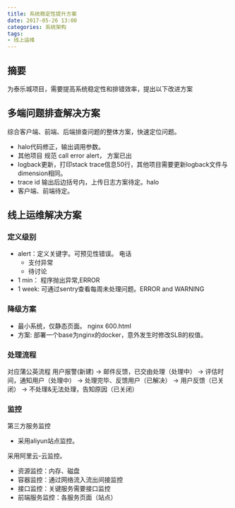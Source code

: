 ```yaml
---
title: 系统稳定性提升方案
date: 2017-05-26 13:00
categories: 系统架构
tags:
- 线上运维
---
```


## 摘要

为泰乐城项目，需要提高系统稳定性和排错效率，提出以下改进方案

<!--more-->

## 多端问题排查解决方案

综合客户端、前端、后端排查问题的整体方案，快速定位问题。

- halo代码修正，输出调用参数。
- 其他项目 规范 call error alert， 方案已出
- logback更新，打印stack trace信息50行，其他项目需要更新logback文件与dimension相同。
- trace id 输出后边括号内，上传日志方案待定。halo
- 客户端、前端待定。

## 线上运维解决方案

### 定义级别

- alert：定义关键字。可预见性错误。 电话
	- 支付异常
	- 待讨论
- 1 min： 程序抛出异常,ERROR
- 1 week: 可通过sentry查看每周未处理问题。ERROR and WARNING

### 降级方案

- 最小系统，仅静态页面。 nginx 600.html
- 方案: 部署一个base为nginx的docker，意外发生时修改SLB的权值。

### 处理流程

对应蒲公英流程
用户报警(新建) -> 邮件反馈，已交由处理（处理中） -> 评估时间，通知用户（处理中）
-> 处理完毕、反馈用户（已解决） -> 用户反馈（已关闭）
-> 不处理&无法处理，告知原因（已关闭）

###  监控

第三方服务监控
- 采用aliyun站点监控。


采用阿里云-云监控。

- 资源监控：内存、磁盘
- 容器监控：通过网络流入流出间接监控
- 接口监控：关键服务需要接口监控
- 前端服务监控：各服务页面（站点）
